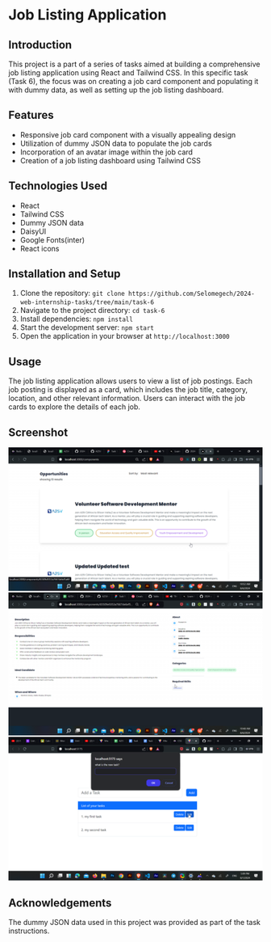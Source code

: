
# Job Listing Application

## Introduction
This project is a part of a series of tasks aimed at building a comprehensive job listing application using React and Tailwind CSS. In this specific task (Task 6), the focus was on creating a job card component and populating it with dummy data, as well as setting up the job listing dashboard.

## Features
- Responsive job card component with a visually appealing design
- Utilization of dummy JSON data to populate the job cards
- Incorporation of an avatar image within the job card
- Creation of a job listing dashboard using Tailwind CSS

## Technologies Used
- React
- Tailwind CSS
- Dummy JSON data
- DaisyUI
- Google Fonts(inter)
- React icons

## Installation and Setup
1. Clone the repository: `git clone https://github.com/Selomegech/2024-web-internship-tasks/tree/main/task-6`
2. Navigate to the project directory: `cd task-6`
3. Install dependencies: `npm install`
4. Start the development server: `npm start`
5. Open the application in your browser at `http://localhost:3000`

## Usage
The job listing application allows users to view a list of job postings. Each job posting is displayed as a card, which includes the job title, category, location, and other relevant information. Users can interact with the job cards to explore the details of each job.

## Screenshot
![1](./screenshots/1.png)
![1](./screenshots/2.png)
![1](./screenshots/3.png)



## Acknowledgements
The dummy JSON data used in this project was provided as part of the task instructions.
